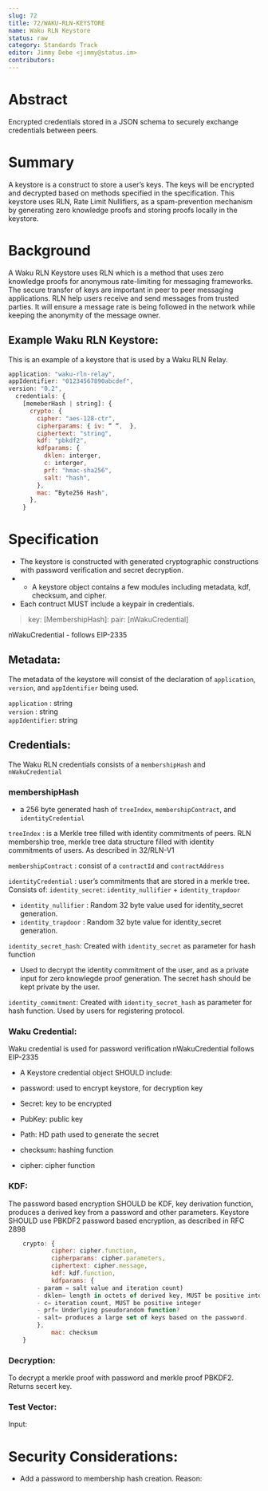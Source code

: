 ```yaml
---
slug: 72
title: 72/WAKU-RLN-KEYSTORE
name: Waku RLN Keystore
status: raw
category: Standards Track
editor: Jimmy Debe <jimmy@status.im>
contributors: 
---
```


# Abstract
Encrypted credentials stored in a JSON schema to securely exchange credentials between peers.

# Summary
A keystore is a construct to store a user’s keys. 
The keys will be encrypted and decrypted based on methods specified in the specification. 
This keystore uses RLN, Rate Limit Nullifiers, as a spam-prevention mechanism by generating zero knowledge proofs and storing proofs locally in the keystore.

# Background
A Waku RLN Keystore uses RLN which is a method that uses zero knowledge proofs for anonymous rate-limiting for messaging frameworks.
The secure transfer of keys are important in peer to peer messaging applications. 
RLN help users receive and send messages from trusted parties.
It will ensure a message rate is being followed in the network while keeping the anonymity of the message owner. 


## Example Waku RLN Keystore:

This is an example of a keystore that is used by a Waku RLN Relay.

```js
application: "waku-rln-relay",
appIdentifier: "01234567890abcdef",
version: "0.2",
  credentials: {
    [memeberHash | string]: {
      crypto: {
        cipher: "aes-128-ctr",
        cipherparams: { iv: “ “,  },
        ciphertext: "string",
        kdf: "pbkdf2",
        kdfparams: {
          dklen: interger,
          c: interger,
          prf: "hmac-sha256",
          salt: "hash",
        },
        mac: “Byte256 Hash",
      },
    }

```
# Specification
- The keystore is constructed with generated cryptographic constructions with password verification and secret decryption.
- - A keystore object contains a few modules including metadata, kdf, checksum, and cipher.
- Each contruct MUST include a keypair in credentials.
> key: [MembershipHash]: pair: [nWakuCredential]

nWakuCredential - follows EIP-2335

## Metadata:
The metadata of the keystore will consist of the declaration of `application`, `version`, and `appIdentifier` being used.

`application` : string </br>
`version` : string </br>
`appIdentifier`: string </br >

## Credentials:
The Waku RLN credentials consists of a `membershipHash` and `nWakuCredential`

### membershipHash 
- a 256 byte generated hash of `treeIndex`, `membershipContract`, and `identityCredential`

`treeIndex` : is a Merkle tree filled with identity commitments of peers. 
RLN membership tree, merkle tree data structure filled with identity commitments of users. 
As described in 32/RLN-V1

`membershipContract` : consist of a `contractId` and `contractAddress`

`identityCredential` : user’s commitments that are stored in a merkle tree.
Consists of:
`identity_secret`: `identity_nullifier` + `identity_trapdoor` 
- `identity_nullifier` : Random 32 byte value used for identity_secret generation.
- `identity_trapdoor` : Random 32 byte value for identity_secret generation.

`identity_secret_hash`: Created with `identity_secret` as parameter for hash function
- Used to decrypt the identity commitment of the user, and as a private input for zero knowlegde proof generation.
The secret hash should be kept private by the user.

`identity_commitment`: Created with `identity_secret_hash` as parameter for hash function. 
Used by users for registering protocol.

### Waku Credential: 
Waku credential is used for password verification
nWakuCredential follows EIP-2335 

- A Keystore credential object SHOULD include:
- password: used to encrypt keystore, for decryption key
- Secret: key to be encrypted
- PubKey: public key
- Path: HD path used to generate the secret

- checksum: hashing function 
- cipher: cipher function

### KDF:
The password based encryption SHOULD be KDF, key derivation function, produces a derived key from a password and other parameters.
Keystore SHOULD use PBKDF2 password based encryption, as described in RFC 2898

```js
	crypto: {
    		cipher: cipher.function,
    		cipherparams: cipher.parameters,
    		ciphertext: cipher.message,
    		kdf: kdf.function,
    		kdfparams: {
		- param = salt value and iteration count)
		- dklen= length in octets of derived key, MUST be positive integer
		- c= iteration count, MUST be positive integer
		- prf= Underlying pseudorandom function?
		- salt= produces a large set of keys based on the password.
		},
    		mac: checksum
	}
```
	
### Decryption: 
To decrypt a merkle proof with password and merkle proof PBKDF2.</br>
Returns secert key.

### Test Vector:
Input:

# Security Considerations:
- Add a password to membership hash creation. Reason:


